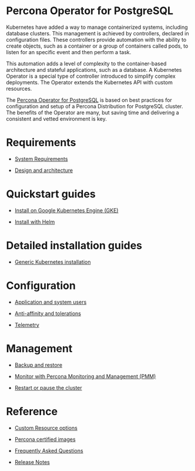 # Percona Operator for PostgreSQL

Kubernetes have added a way to manage containerized systems, including database
clusters. This management is achieved by controllers, declared in configuration
files. These controllers provide automation with the ability to create objects,
such as a container or a group of containers called pods, to listen for an
specific event and then perform a task.

This automation adds a level of complexity to the container-based architecture
and stateful applications, such as a database. A Kubernetes Operator is a
special type of controller introduced to simplify complex deployments. The
Operator extends the Kubernetes API with custom resources.

The [Percona Operator for PostgreSQL](https://github.com/percona/percona-postgresql-operator) is based on best practices for configuration and
setup of a Percona Distribution for PostgreSQL cluster. The benefits of the
Operator are many, but saving time and delivering a consistent and vetted
environment is key.

# Requirements

* [System Requirements](System-Requirements.md)

* [Design and architecture](architecture.md)

# Quickstart guides

* [Install on Google Kubernetes Engine (GKE)](gke.md)

* [Install with Helm](helm.md)

# Detailed installation guides

* [Generic Kubernetes installation](kubernetes.md)

# Configuration

* [Application and system users](users.md)

* [Anti-affinity and tolerations](constraints.md)

* [Telemetry](telemetry.md)

# Management

* [Backup and restore](backups.md)

* [Monitor with Percona Monitoring and Management (PMM)](monitoring.md)

* [Restart or pause the cluster](pause.md)


# Reference

* [Custom Resource options](operator.md)

* [Percona certified images](images.md)

* [Frequently Asked Questions](faq.md)

* [Release Notes](ReleaseNotes/index.md)
